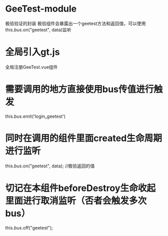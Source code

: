 <!--
 * @Descripttion: 
 * @version: 
 * @Author: ankeji
 * @Date: 2020-10-14 14:37:58
 * @LastEditors: ankeji
 * @LastEditTime: 2020-10-14 14:47:08
-->

# GeeTest-module

极验验证的封装
极验组件会暴露出一个geetest方法和返回值，可以使用this.$bus.$on("geetest", data)监听

# 全局引入gt.js

全局注册GeeTest.vue组件

# 需要调用的地方直接使用bus传值进行触发

  this.$bus.$emit('login_geetest')

# 同时在调用的组件里面created生命周期进行监听

  this.$bus.$on("geetest", data); //极验返回的值

# 切记在本组件beforeDestroy生命收起里面进行取消监听（否者会触发多次bus）

  this.$bus.$off("geetest");
